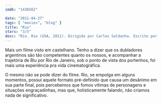 ```yaml
---
imdb: "1436562"

date: "2011-04-27"
tags: [ "movies", "blog" ]
title: "Rio"
stars: "3/5"
desc: "Rio. Rio (USA, 2011). Dirigido por Carlos Saldanha. Escrito por Carlos Saldanha, Earl Richey Jones, Todd R. Jones, Don Rhymer, Joshua Sternin, Jennifer Ventimilia, Sam Harper. Com Karen Disher, Jason Fricchione, Sofia Scarpa Saldanha, Leslie Mann, Kelly Keaton, Jesse Eisenberg, Wanda Sykes, Jane Lynch, Rodrigo Santoro."
---
```

Mais um filme visto em castelhano. Tenho a dizer que os dubladores argentinos são tão competentes quanto os nossos, e acompanhar a trajetória de Blu por Rio de Janeiro, sob o ponto de vista dos portenhos, foi mais uma experiência pra vida cinematográfica.

O mesmo não se pode dizer do filme. Rio, se empolga em alguns momentos, possui aquele formato pré-definido que causa um desânimo em sua parte final, pois percebemos que fomos vítimas de personagens e situações engraçadinhas, mas que, holisticamente falando, não criamos nada de significativo.
